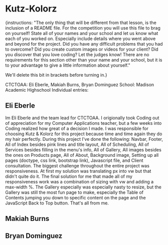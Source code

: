 # Kutz-Kolorz

{instructions:
"The only thing that will be different from that lesson, is the inclusion of a README file. 
For the competition you will use this file to brag on yourself! 
State all of your names and your school and let us know what each of you worked on. 
Especially include details where you went above and beyond for the project. 
Did you have any difficult problems that you had to overcome? 
Did you create custom images or videos for your client? 
Did you discover that you love coding? 
Let the judges know! 
There are no requirements for this section other than your name and your school, but it is to your advantage to give a little information about yourself."

We'll delete this bit in brackets before turning in.}

CTCTOAA: Eli Eberle, Makiah Burns, Bryan Dominguez
School: Madison Academic Highschool
Individual entries: 

Eli Eberle 
----------------
Im Eli Eberle and the team lead for CTCTOAA. I origionally took Coding out of appreciation for my Computer Applications teacher, but a few weeks into Coding realized how great of a decision I made. I was responsible for choosing Kutz & Kolorz for this project because time and time again they do my hair perfectly.
During this project I've done the following: Navbar, Footer, All of Index besides pink lines and title layout, All of Scheduling, All of Services besides filling in the menu's info, All of Gallery, All images besides the ones on Products page, All of About, Background image, Setting up all pages (doctype, css link, bootstrap link), Javascript file, and Client consultation.
The biggest challenge throughout the entire project was responsiveness. At first my solution was translating px into vw but that didn't quite do it. The final solution for me that made all of my responsiveness work was a combination of sizing with vw and adding a max-width %. The Gallery especially was especially nasty to resize, but the Gallery was still the most fun page to make, especially the Table of Contents jumping you down to specific content on the page and the JavaScript Back to Top button. That's all from me. 

Makiah Burns
----------------



Bryan Dominguez
----------------



